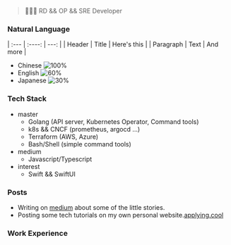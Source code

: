 > 👨🏻‍💻 RD && OP && SRE Developer

### Natural Language

| :---        |    :----:   |          ---: |
| Header      | Title       | Here's this   |
| Paragraph   | Text        | And more      |

- Chinese   ![100%](https://progress-bar.dev/100)
- English   ![60%](https://progress-bar.dev/60)
- Japanese  ![30%](https://progress-bar.dev/30)

### Tech Stack

- master
  - Golang (API server, Kubernetes Operator, Command tools)
  - k8s && CNCF (prometheus, argocd ...)
  - Terraform (AWS, Azure)
  - Bash/Shell (simple command tools)
- medium
  - Javascript/Typescript
- interest
  - Swift && SwiftUI

### Posts

- Writing on [medium](https://medium.com/@applying.cool) about some of the little stories.
- Posting some tech tutorials on my own personal website.[applying.cool](https://www.applying.cool)

### Work Experience


